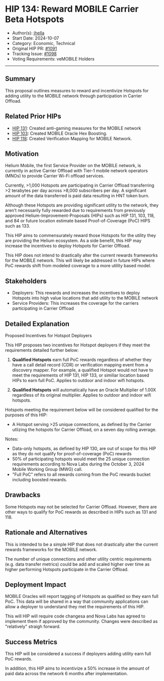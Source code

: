# HIP 134: Reward MOBILE Carrier Beta Hotspots

- Author(s): [jhella](https://github.com/jhella)
- Start Date: 2024-10-07
- Category: Economic, Technical
- Original HIP PR: [#1091](https://github.com/helium/HIP/pull/1091)
- Tracking Issue: [#1098](https://github.com/helium/HIP/issues/1098)
- Voting Requirements: veMOBILE Holders

---

## Summary

This proposal outlines measures to reward and incentivize Hotspots for adding utility to the MOBILE network through participation in Carrier Offload.

## Related Prior HIPs

- [HIP 131](./0131-bridging-gap-between-verification-mappers-and-anti-gaming-measures.md): Created anti-gaming measures for the MOBILE network
- [HIP 103](./0103-oracle-hex-boosting.md): Created MOBILE Oracle Hex Boosting.
- [HIP 118](./0118-verification-mapping.md): Created Verification Mapping for MOBILE Network.

## Motivation

Helium Mobile, the first Service Provider on the MOBILE network, is currently in active Carrier Offload with Tier-1 mobile network operators (MNOs) to provide Carrier Wi-Fi offload services.

Currently, >1,000 Hotspots are participating in Carrier Offload transferring >2 terabytes per day across >8,000 subscribers per day.  A significant amount of the data transferred is paid data resulting in HNT token burn.

Although these Hotspots are providing significant utility to the network, they aren’t necessarily fully rewarded due to requirements from previously approved Helium-Improvement-Proposals (HIPs) such as HIP 131, 103, 118, and 84 or future location estimate based Proof-of-Coverage (PoC) HIPS such as 133.

This HIP aims to commensurately reward those Hotspots for the utility they are providing the Helium ecosystem.  As a side benefit, this HIP may increase the incentives to deploy Hotspots for Carrier Offload.

This HIP does not intend to drastically alter the current rewards frameworks for the MOBILE network.  This will likely be addressed in future HIPs where PoC rewards shift from modeled coverage to a more utility based model.

## Stakeholders

* Deployers: This rewards and increases the incentives to deploy Hotspots into high value locations that add utility to the MOBILE network
* Service Providers: This increases the coverage for the carriers participating in Carrier Offload

## Detailed Explanation

Proposed Incentives for Hotspot Deployers

This HIP proposes two incentives for Hotspot deployers if they meet the requirements detailed further below:

1. **Qualified Hotspots** earn full PoC rewards regardless of whether they have a call detail record (CDR) or verification mapping event from a discovery mapper.  For example, a qualified Hotspot would not have to meet the requirements of HIP 131, HIP 133, or similiar location based HIPs to earn full PoC.  Applies to outdoor and indoor wifi hotspots.

2. **Qualified Hotspots** will automatically have an Oracle Multiplier of 1.00X regardless of its original multiplier.  Applies to outdoor and indoor wifi hotspots.

Hotspots meeting the requirement below will be considered qualified for the purposes of this HIP:

- A Hotspot serving >25 unique connections, as defined by the Carrier utlizing the hotspots for Carrier Offload, on a seven day rolling average.

Notes: 
- Data-only hotspots, as defined by HIP 130, are out of scope for this HIP as they do not qualify for proof-of-coverage (PoC) rewards
- 50% of participating hotspots would meet the 25 unique connection requirements according to Nova Labs during the October 3, 2024 Mobile Working Group (MWG) call.
- "Full PoC" refers to all rewards coming from the PoC rewards bucket including boosted rewards.

## Drawbacks

Some Hotspots may not be selected for Carrier Offload.  However, there are other ways to qualify for PoC rewards as described in HIPs such as 131 and 118.

## Rationale and Alternatives

This is intended to be a simple HIP that does not drastically alter the current rewards frameworks for the MOBILE network.

The number of unique connections and other utility centric requirements (e.g. data transfer metrics) could be add and scaled higher over time as higher performing Hotspots participate in the Carrier Offload.

## Deployment Impact

MOBILE Oracles will report tagging of Hotspots as qualified so they earn full PoC.  This data will be shared in a way that community applications can allow a deployer to understand they met the requirements of this HIP.

This will HIP will require code changesa and Nova Labs has agreed to implement them if approved by the community.  Changes were described as "relatively" straigh forward.

## Success Metrics

This HIP will be considered a success if deployers adding utility earn full PoC rewards.

In addition, this HIP aims to incentivize a 50% increase in the amount of paid data across the network 6 months after implementation.
